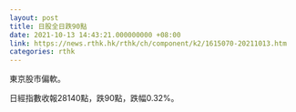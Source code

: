 ```yaml
---
layout: post
title: 日股全日跌90點
date: 2021-10-13 14:43:21.000000000 +08:00
link: https://news.rthk.hk/rthk/ch/component/k2/1615070-20211013.htm
categories: rthk
---
```


東京股市偏軟。

日經指數收報28140點，跌90點，跌幅0.32%。
